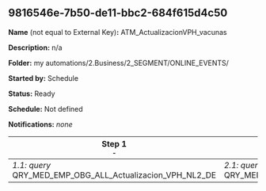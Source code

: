 ## 9816546e-7b50-de11-bbc2-684f615d4c50

**Name** (not equal to External Key)**:** ATM_ActualizacionVPH_vacunas

**Description:** n/a

**Folder:** my automations/2.Business/2_SEGMENT/ONLINE_EVENTS/

**Started by:** Schedule

**Status:** Ready

**Schedule:** Not defined

**Notifications:** _none_


| Step 1<br>_<small>-</small>_ | Step 2<br>_<small>-</small>_ |
| --- | --- |
| _1.1: query_<br>QRY_MED_EMP_OBG_ALL_Actualizacion_VPH_NL2_DE | _2.1: query_<br>QRY_MED_EMP_OBG_ALL_ActualizacionVPH_Boton_Respuestas_NL2_DE |
